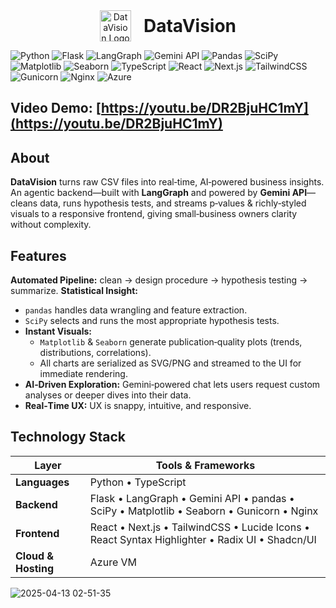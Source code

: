 <div align="center" style="display: flex; align-items: center; justify-content: center; gap: 20px;">
  <img src="public/logo.png" alt="DataVision Logo" width="50" height="50" />
  <h1 style="margin: 0;">DataVision</h1>
</div>

![Python](https://img.shields.io/badge/Python-3776AB?logo=python&logoColor=white&style=for-the-badge)
![Flask](https://img.shields.io/badge/Flask-000000?logo=flask&logoColor=white&style=for-the-badge)
![LangGraph](https://img.shields.io/badge/LangGraph-FFCC00?style=for-the-badge)
![Gemini API](https://img.shields.io/badge/Gemini%20API-4285F4?style=for-the-badge&logo=google&logoColor=white)
![Pandas](https://img.shields.io/badge/Pandas-150458?logo=pandas&logoColor=white&style=for-the-badge)
![SciPy](https://img.shields.io/badge/SciPy-8CAAE6?logo=scipy&logoColor=white&style=for-the-badge)
![Matplotlib](https://img.shields.io/badge/Matplotlib-11557C?logo=matplotlib&logoColor=white&style=for-the-badge)
![Seaborn](https://img.shields.io/badge/Seaborn-4479A1?logo=seaborn&logoColor=white&style=for-the-badge)
![TypeScript](https://img.shields.io/badge/TypeScript-3178C6?logo=typescript&logoColor=white&style=for-the-badge)
![React](https://img.shields.io/badge/React-20232A?logo=react&logoColor=61DAFB&style=for-the-badge)
![Next.js](https://img.shields.io/badge/Next.js-000000?logo=nextdotjs&logoColor=white&style=for-the-badge)
![TailwindCSS](https://img.shields.io/badge/TailwindCSS-06B6D4?logo=tailwindcss&logoColor=white&style=for-the-badge)
![Gunicorn](https://img.shields.io/badge/Gunicorn-499848?logo=gunicorn&logoColor=white&style=for-the-badge)
![Nginx](https://img.shields.io/badge/Nginx-009639?logo=nginx&logoColor=white&style=for-the-badge)
![Azure](https://img.shields.io/badge/Azure-0078D4?logo=microsoftazure&logoColor=white&style=for-the-badge)

## Video Demo: [https://youtu.be/DR2BjuHC1mY](https://youtu.be/DR2BjuHC1mY)

## About

**DataVision** turns raw CSV files into real‑time, AI‑powered business insights.  
An agentic backend—built with **LangGraph** and powered by **Gemini API**—cleans data, runs hypothesis tests, and streams p‑values & richly‑styled visuals to a responsive frontend, giving small‑business owners clarity without complexity.

## Features

 **Automated Pipeline:** clean → design procedure → hypothesis testing → summarize.
 **Statistical Insight:**
  - `pandas` handles data wrangling and feature extraction.
  - `SciPy` selects and runs the most appropriate hypothesis tests.
- **Instant Visuals:**
  - `Matplotlib` & `Seaborn` generate publication‑quality plots (trends, distributions, correlations).
  - All charts are serialized as SVG/PNG and streamed to the UI for immediate rendering.
- **AI‑Driven Exploration:** Gemini‑powered chat lets users request custom analyses or deeper dives into their data.
- **Real‑Time UX:** UX is snappy, intuitive, and responsive.

## Technology Stack

| Layer               | Tools & Frameworks                                                                             |
| ------------------- | ---------------------------------------------------------------------------------------------- |
| **Languages**       | Python • TypeScript                                                                            |
| **Backend**         | Flask • LangGraph • Gemini API • pandas • SciPy • Matplotlib • Seaborn • Gunicorn • Nginx      |
| **Frontend**        | React • Next.js • TailwindCSS • Lucide Icons • React Syntax Highlighter • Radix UI • Shadcn/UI |
| **Cloud & Hosting** | Azure VM                                                                                       |

![2025-04-13 02-51-35](https://github.com/user-attachments/assets/c4546767-9ad2-44b5-9be6-b538bb63ceb1)
